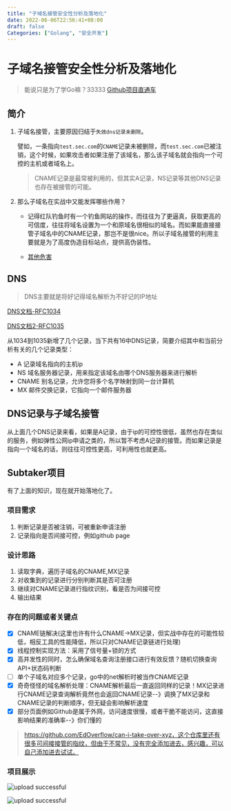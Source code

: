 ```yaml
---
title: "子域名接管安全性分析及落地化"
date: 2022-06-06T22:56:41+08:00
draft: false
Categories: ["Golang", "安全开发"]
---
```


# 子域名接管安全性分析及落地化

> 能说只是为了学Go嘛？33333 
[Github项目直通车](https://github.com/Aur0ra-m/Subtaker)

## 简介

1. 子域名接管，主要原因归结于`失效dns记录未删除`。

   譬如，一条指向`test.sec.com`的`CNAME`记录未被删除，而`test.sec.com`已被注销，这个时候，如果攻击者如果注册了该域名，那么该子域名就会指向一个可控的主机或者域名上。

   > CNAME记录是最常被利用的，但其实A记录，NS记录等其他DNS记录也存在被接管的可能。

2. 那么子域名在实战中又能发挥哪些作用？

   - 记得红队钓鱼时有一个钓鱼网站的操作，而往往为了更逼真，获取更高的可信度，往往将域名设置为一个和原域名很相似的域名。而如果能直接接管子域名中的CNAME记录，那岂不是很nice。所以子域名接管的利用主要就是为了高度伪造目标站点，提供高伪装性。

   - [其他危害](https://0xpatrik.com/subdomain-takeover/ )



## DNS

> DNS主要就是将好记得域名解析为不好记的IP地址

[DNS文档-RFC1034](https://datatracker.ietf.org/doc/html/rfc1034)

[DNS文档2-RFC1035](https://datatracker.ietf.org/doc/html/rfc1035)

从1034到1035新增了几个记录，当下共有16中DNS记录，简要介绍其中和当前分析有关的几个记录类型：

- A	记录域名指向的主机ip
- NS   域名服务器记录，用来指定该域名由哪个DNS服务器来进行解析
- CNAME 别名记录，允许您将多个名字映射到同一台计算机
- MX   邮件交换记录，它指向一个邮件服务器



## DNS记录与子域名接管

从上面几个DNS记录来看，如果是A记录，由于ip的可控性很低，虽然也存在类似的服务，例如弹性公网ip申请之类的，所以暂不考虑A记录的接管。而如果记录是指向一个域名的话，则往往可控性更高，可利用性也就更高。





## Subtaker项目

有了上面的知识，现在就开始落地化了。

### 项目需求

1. 判断记录是否被注销，可被重新申请注册
2. 记录指向是否间接可控，例如github page



### 设计思路

1. 读取字典，遍历子域名的CNAME,MX记录
2. 对收集到的记录进行分别判断其是否可注册
3. 继续对CNAME记录进行指纹识别，看是否为间接可控
4. 输出结果



### 存在的问题或者关键点

- [x] CNAME链解决(这里也许有什么CNAME->MX记录，但实战中存在的可能性较低，相反工具的性能降低，所以只对CNAME记录链进行处理)
- [x] 线程控制实现方法：采用了信号量+锁的方式
- [x] 高并发性的同时，怎么确保域名查询注册接口进行有效反馈？随机切换查询API+状态码判断
- [ ] 单个子域名对应多个记录，go中的net解析时被当作CNAME记录
- [x] 奇奇怪怪的域名解析处理：CNAME解析最后一直返回同样的记录！MX记录进行CNAME记录查询解析竟然也会返回CNAME记录--》调换了MX记录和CNAME记录的判断顺序，但无疑会影响解析速度
- [x] 部分页面例如Github是属于外网，访问速度很慢，或者干脆不能访问，这直接影响结果的准确率--》你们懂的

> https://github.com/EdOverflow/can-i-take-over-xyz，这个仓库里还有很多可间接接管的指纹，但由于不常见，没有完全添加进去，感兴趣，可以自己添加进去试试。





### 项目展示

![upload successful](/images/imgs/1.png)

![upload successful](/images/imgs/2.png)